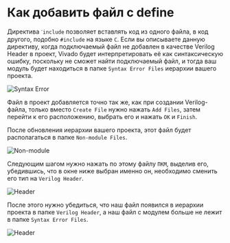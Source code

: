 # Как добавить файл с define

 Директива `ˋinclude` позволяет вставлять код из одного файла, в код другого, подобно `#include` на языке `C`. Если вы описываете данную директиву, когда подключаемый файл не добавлен в качестве Verilog Header в проект, Vivado будет интерпретировать её как синтаксическую ошибку, поскольку не сможет найти подключаемый файл, и тогда ваш модуль будет находиться в папке `Syntax Error Files` иерархии вашего проекта.

![Syntax Error](../../../technical/Labs/Pic/Verilog_Header1.png)

Файл в проект добавляется точно так же, как при создании Verilog-файла, только вместо `Create File` нужно нажать `Add Files`, затем перейти к его расположению, выбрать его и нажать `OK` и `Finish`.

После обновления иерархии вашего проекта, этот файл будет располагаться в папке `Non-module Files`.

![Non-module](../../../technical/Labs/Pic/Verilog_Header2.png)

Следующим шагом нужно нажать по этому файлу `ПКМ`, выделив его, убедившись, что в окне ниже выбран именно он, необходимо сменить его тип на `Verilog Header`.

![Header](../../../technical/Labs/Pic/Verilog_Header3.png)

После этого нужно убедиться, что наш файл появился в иерархии проекта в папке `Verilog Header`, а наш файл с модулем больше не лежит в папке `Syntax Error Files`.

![Header](../../../technical/Labs/Pic/Verilog_Header4.png)